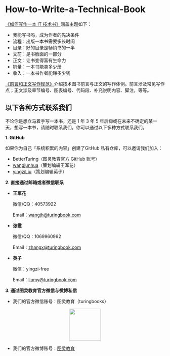 # How-to-Write-a-Technical-Book
<a href="https://github.com/BetterTuring/How-to-Write-a-Technical-Book/blob/master/0-%E5%A6%82%E4%BD%95%E5%86%99%E4%BD%9C%E4%B8%80%E6%9C%AC%20IT%20%E6%8A%80%E6%9C%AF%E5%9B%BE%E4%B9%A6.md">《如何写作一本 IT 技术书》</a>涵盖主题如下：
- 我能写书吗，成为作者的先决条件
- 流程：出版一本书需要多长时间
- 目录：好的目录是畅销书的一半
- 文前：是书脸面的一部分
- 正文：让书变得富有生命力
- 销量：一本书能卖多少册
- 收入：一本书作者能赚多少钱

<a href="https://github.com/BetterTuring/How-to-Write-a-Technical-Book/blob/master/1-%E5%89%8D%E8%A8%80%E5%92%8C%E6%AD%A3%E6%96%87%E5%86%99%E4%BD%9C%E8%A7%84%E8%8C%83.md">《前言和正文写作规范》</a>介绍技术图书前言与正文的写作体例。前言涉及常见写作点；正文涉及章节编号、图表编号、代码段、补充说明内容、脚注，等等。

##  以下各种方式联系我们

不论你是想立马着手写一本书，还是 1 年 3 年 5 年后抑或在未来不确定的某一天，想写一本书，请随时联系我们。你可以通过以下多种方式联系我们。

**1. GitHub** 

如果你为自己「系统积累的内容」创建了GitHub 私有仓库，可以邀请我们加入：

- BetterTuring（图灵教育官方 GitHub 账号）
- <a href="https://github.com/wangjunhua">wangjunhua</a>（策划编辑王军花）
- <a href="https://github.com/yingziLiu">yingziLiu</a>（策划编辑英子）

**2. 直接通过邮箱或者微信联系**

- **王军花**

  微信/QQ：40573922

  Email：wangjh@turingbook.com

- **张霞**

  微信/QQ：1069960962

  Email：zhangx@turingbook.com

- **英子**

  微信：yingzi-free

  Email：liumy@turingbook.com

**3. 通过图灵教育官方微信与微博私信**

- 我们的官方微信账号：图灵教育（turingbooks）
<p align="center"><img src="http://file.ituring.com.cn/Original/19055bdf0d8be63b5e1d" width=100></p>

- 我们的官方微博账号：<a href="https://weibo.com/turingbooks">图灵教育</a>
